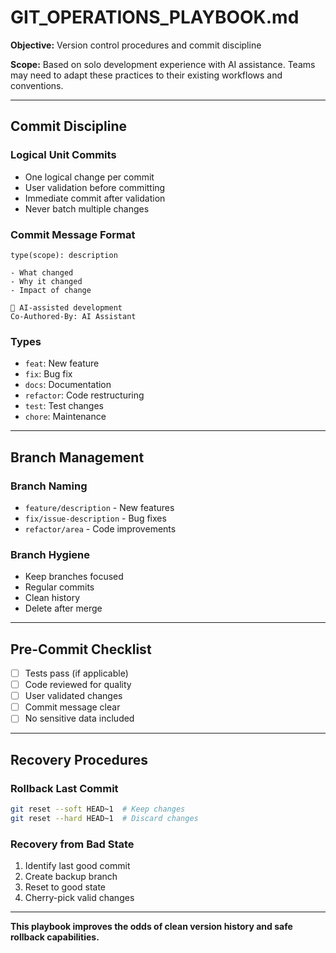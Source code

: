 # GIT_OPERATIONS_PLAYBOOK.md

**Objective:** Version control procedures and commit discipline

**Scope:** Based on solo development experience with AI assistance. Teams may need to adapt these practices to their existing workflows and conventions.

---

## Commit Discipline

### Logical Unit Commits
- One logical change per commit
- User validation before committing
- Immediate commit after validation
- Never batch multiple changes

### Commit Message Format
```
type(scope): description

- What changed
- Why it changed
- Impact of change

🤖 AI-assisted development
Co-Authored-By: AI Assistant
```

### Types
- `feat`: New feature
- `fix`: Bug fix
- `docs`: Documentation
- `refactor`: Code restructuring
- `test`: Test changes
- `chore`: Maintenance

---

## Branch Management

### Branch Naming
- `feature/description` - New features
- `fix/issue-description` - Bug fixes
- `refactor/area` - Code improvements

### Branch Hygiene
- Keep branches focused
- Regular commits
- Clean history
- Delete after merge

---

## Pre-Commit Checklist

- [ ] Tests pass (if applicable)
- [ ] Code reviewed for quality
- [ ] User validated changes
- [ ] Commit message clear
- [ ] No sensitive data included

---

## Recovery Procedures

### Rollback Last Commit
```bash
git reset --soft HEAD~1  # Keep changes
git reset --hard HEAD~1  # Discard changes
```

### Recovery from Bad State
1. Identify last good commit
2. Create backup branch
3. Reset to good state
4. Cherry-pick valid changes

---

**This playbook improves the odds of clean version history and safe rollback capabilities.**